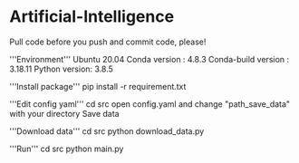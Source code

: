 # Artificial-Intelligence
Pull code before you push and commit code, please!

'''Environment'''
Ubuntu 20.04 
Conda version : 4.8.3
Conda-build version : 3.18.11
Python version: 3.8.5

'''Install package'''
pip install -r requirement.txt

'''Edit config yaml'''
cd src
open config.yaml and change "path_save_data" with your directory Save data


'''Download data'''
cd src
python download_data.py

'''Run'''
cd src
python main.py

